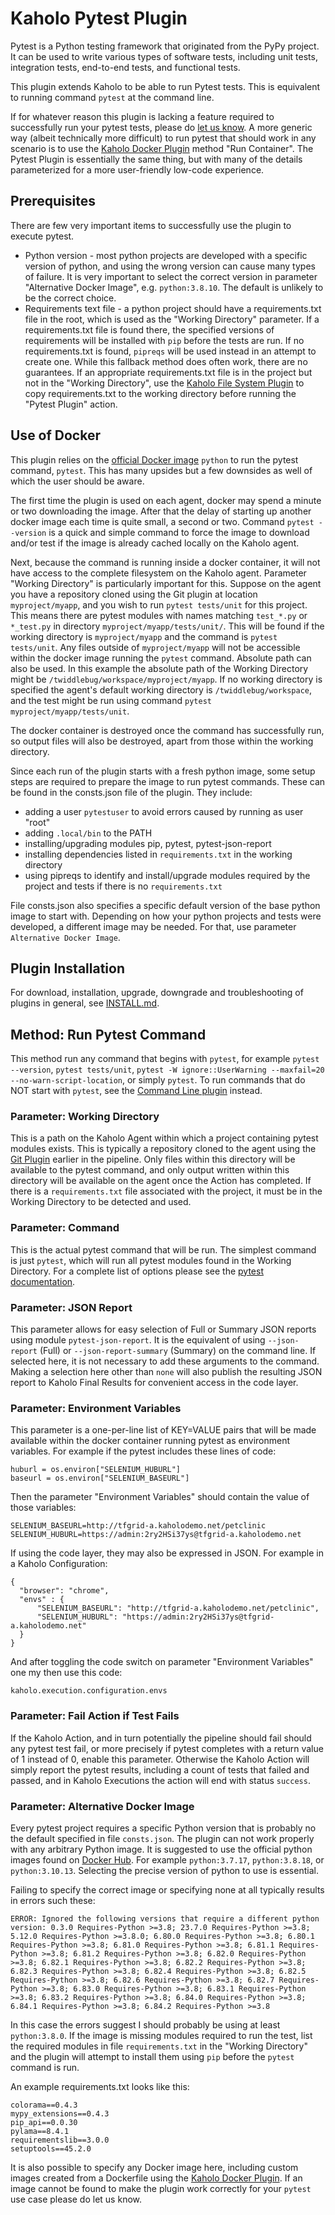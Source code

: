 # Kaholo Pytest Plugin
Pytest is a Python testing framework that originated from the PyPy project. It can be used to write various types of software tests, including unit tests, integration tests, end-to-end tests, and functional tests.

This plugin extends Kaholo to be able to run Pytest tests. This is equivalent to running command `pytest` at the command line.

If for whatever reason this plugin is lacking a feature required to successfully run your pytest tests, please do [let us know](). A more generic way (albeit technically more difficult) to run pytest that should work in any scenario is to use the [Kaholo Docker Plugin](https://github.com/Kaholo/kaholo-plugin-docker) method "Run Container". The Pytest Plugin is essentially the same thing, but with many of the details parameterized for a more user-friendly low-code experience.

## Prerequisites
There are few very important items to successfully use the plugin to execute pytest.
* Python version - most python projects are developed with a specific version of python, and using the wrong version can cause many types of failure. It is very important to select the correct version in parameter "Alternative Docker Image", e.g. `python:3.8.10`. The default is unlikely to be the correct choice.
* Requirements text file - a python project should have a requirements.txt file in the root, which is used as the "Working Directory" parameter. If a requirements.txt file is found there, the specified versions of requirements will be installed with `pip` before the tests are run. If no requirements.txt is found, `pipreqs` will be used instead in an attempt to create one. While this fallback method does often work, there are no guarantees. If an appropriate requirements.txt file is in the project but not in the "Working Directory", use the [Kaholo File System Plugin](https://github.com/Kaholo/kaholo-plugin-fs) to copy requirements.txt to the working directory before running the "Pytest Plugin" action.

## Use of Docker
This plugin relies on the [official Docker image](https://hub.docker.com/_/python) `python` to run the pytest command, `pytest`. This has many upsides but a few downsides as well of which the user should be aware.

The first time the plugin is used on each agent, docker may spend a minute or two downloading the image. After that the delay of starting up another docker image each time is quite small, a second or two. Command `pytest --version` is a quick and simple command to force the image to download and/or test if the image is already cached locally on the Kaholo agent.

Next, because the command is running inside a docker container, it will not have access to the complete filesystem on the Kaholo agent. Parameter "Working Directory" is particularly important for this. Suppose on the agent you have a repository cloned using the Git plugin at location `myproject/myapp`, and you wish to run `pytest tests/unit` for this project. This means there are pytest modules with names matching `test_*.py` or `*_test.py` in directory `myproject/myapp/tests/unit/`. This will be found if the working directory is `myproject/myapp` and the command is `pytest tests/unit`. Any files outside of `myproject/myapp` will not be accessible within the docker image running the `pytest` command. Absolute path can also be used. In this example the absolute path of the Working Directory might be `/twiddlebug/workspace/myproject/myapp`. If no working directory is specified the agent's default working directory is `/twiddlebug/workspace`, and the test might be run using command `pytest myproject/myapp/tests/unit`.

The docker container is destroyed once the command has successfully run, so output files will also be destroyed, apart from those within the working directory.

Since each run of the plugin starts with a fresh python image, some setup steps are required to prepare the image to run pytest commands. These can be found in the consts.json file of the plugin. They include:
* adding a user `pytestuser` to avoid errors caused by running as user "root"
* adding `.local/bin` to the PATH
* installing/upgrading modules pip, pytest, pytest-json-report
* installing dependencies listed in `requirements.txt` in the working directory
* using pipreqs to identify and install/upgrade modules required by the project and tests if there is no `requirements.txt`

File consts.json also specifies a specific default version of the base python image to start with. Depending on how your python projects and tests were developed, a different image may be needed. For that, use parameter `Alternative Docker Image`.

## Plugin Installation
For download, installation, upgrade, downgrade and troubleshooting of plugins in general, see [INSTALL.md](./INSTALL.md).

## Method: Run Pytest Command
This method run any command that begins with `pytest`, for example `pytest --version`, `pytest tests/unit`, `pytest -W ignore::UserWarning --maxfail=20 --no-warn-script-location`, or simply `pytest`. To run commands that do NOT start with `pytest`, see the [Command Line plugin](https://github.com/Kaholo/kaholo-plugin-cmd) instead.

### Parameter: Working Directory
This is a path on the Kaholo Agent within which a project containing pytest modules exists. This is typically a repository cloned to the agent using the [Git Plugin](https://github.com/Kaholo/kaholo-plugin-git) earlier in the pipeline. Only files within this directory will be available to the pytest command, and only output written within this directory will be available on the agent once the Action has completed. If there is a `requirements.txt` file associated with the project, it must be in the Working Directory to be detected and used.

### Parameter: Command
This is the actual pytest command that will be run. The simplest command is just `pytest`, which will run all pytest modules found in the Working Directory. For a complete list of options please see the [pytest documentation](https://docs.pytest.org/en/6.2.x/usage.html).

### Parameter: JSON Report
This parameter allows for easy selection of Full or Summary JSON reports using module `pytest-json-report`. It is the equivalent of using `--json-report` (Full) or `--json-report-summary` (Summary) on the command line. If selected here, it is not necessary to add these arguments to the command. Making a selection here other than `none` will also publish the resulting JSON report to Kaholo Final Results for convenient access in the code layer.

### Parameter: Environment Variables
This parameter is a one-per-line list of KEY=VALUE pairs that will be made available within the docker container running pytest as environment variables. For example if the pytest includes these lines of code:

    huburl = os.environ["SELENIUM_HUBURL"]
    baseurl = os.environ["SELENIUM_BASEURL"]

Then the parameter "Environment Variables" should contain the value of those variables:

    SELENIUM_BASEURL=http://tfgrid-a.kaholodemo.net/petclinic
    SELENIUM_HUBURL=https://admin:2ry2HSi37ys@tfgrid-a.kaholodemo.net

If using the code layer, they may also be expressed in JSON. For example in a Kaholo Configuration:

    {
      "browser": "chrome",
      "envs" : {
          "SELENIUM_BASEURL": "http://tfgrid-a.kaholodemo.net/petclinic",
          "SELENIUM_HUBURL": "https://admin:2ry2HSi37ys@tfgrid-a.kaholodemo.net"
      }
    }

And after toggling the code switch on parameter "Environment Variables" one my then use this code:

    kaholo.execution.configuration.envs

### Parameter: Fail Action if Test Fails
If the Kaholo Action, and in turn potentially the pipeline should fail should any pytest test fail, or more precisely if pytest completes with a return value of 1 instead of 0, enable this parameter. Otherwise the Kaholo Action will simply report the pytest results, including a count of tests that failed and passed, and in Kaholo Executions the action will end with status `success`.

### Parameter: Alternative Docker Image
Every pytest project requires a specific Python version that is probably no the default specified in file `consts.json`. The plugin can not work properly with any arbitrary Python image. It is suggested to use the official python images found on [Docker Hub](https://hub.docker.com/_/python). For example `python:3.7.17`, `python:3.8.18`, or `python:3.10.13`. Selecting the precise version of python to use is essential.

Failing to specify the correct image or specifying none at all typically results in errors such these:

    ERROR: Ignored the following versions that require a different python version: 0.3.0 Requires-Python >=3.8; 23.7.0 Requires-Python >=3.8; 5.12.0 Requires-Python >=3.8.0; 6.80.0 Requires-Python >=3.8; 6.80.1 Requires-Python >=3.8; 6.81.0 Requires-Python >=3.8; 6.81.1 Requires-Python >=3.8; 6.81.2 Requires-Python >=3.8; 6.82.0 Requires-Python >=3.8; 6.82.1 Requires-Python >=3.8; 6.82.2 Requires-Python >=3.8; 6.82.3 Requires-Python >=3.8; 6.82.4 Requires-Python >=3.8; 6.82.5 Requires-Python >=3.8; 6.82.6 Requires-Python >=3.8; 6.82.7 Requires-Python >=3.8; 6.83.0 Requires-Python >=3.8; 6.83.1 Requires-Python >=3.8; 6.83.2 Requires-Python >=3.8; 6.84.0 Requires-Python >=3.8; 6.84.1 Requires-Python >=3.8; 6.84.2 Requires-Python >=3.8

In this case the errors suggest I should probably be using at least `python:3.8.0`. If the image is missing modules required to run the test, list the required modules in file `requirements.txt` in the "Working Directory" and the plugin will attempt to install them using `pip` before the `pytest` command is run.

An example requirements.txt looks like this:

    colorama==0.4.3
    mypy_extensions==0.4.3
    pip_api==0.0.30
    pylama==8.4.1
    requirementslib==3.0.0
    setuptools==45.2.0

It is also possible to specify any Docker image here, including custom images created from a Dockerfile using the [Kaholo Docker Plugin](https://github.com/Kaholo/kaholo-plugin-docker). If an image cannot be found to make the plugin work correctly for your `pytest` use case please do let us know.